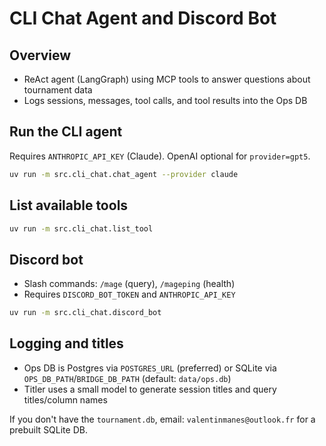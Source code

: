# CLI Chat Agent and Discord Bot

## Overview
- ReAct agent (LangGraph) using MCP tools to answer questions about tournament data
- Logs sessions, messages, tool calls, and tool results into the Ops DB

## Run the CLI agent
Requires `ANTHROPIC_API_KEY` (Claude). OpenAI optional for `provider=gpt5`.

```bash
uv run -m src.cli_chat.chat_agent --provider claude
```

## List available tools
```bash
uv run -m src.cli_chat.list_tool
```

## Discord bot
- Slash commands: `/mage` (query), `/mageping` (health)
- Requires `DISCORD_BOT_TOKEN` and `ANTHROPIC_API_KEY`

```bash
uv run -m src.cli_chat.discord_bot
```

## Logging and titles
- Ops DB is Postgres via `POSTGRES_URL` (preferred) or SQLite via `OPS_DB_PATH`/`BRIDGE_DB_PATH` (default: `data/ops.db`)
- Titler uses a small model to generate session titles and query titles/column names

If you don't have the `tournament.db`, email: `valentinmanes@outlook.fr` for a prebuilt SQLite DB.
